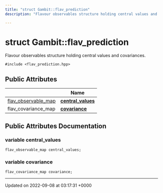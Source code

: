 ```yaml
---
title: "struct Gambit::flav_prediction"
description: "Flavour observables structure holding central values and covariances. "

---
```


# struct Gambit::flav_prediction



Flavour observables structure holding central values and covariances. 


`#include <flav_prediction.hpp>`

## Public Attributes

|                | Name           |
| -------------- | -------------- |
| [flav_observable_map](/documentation/code/namespaces/namespacegambit/#typedef-flav-observable-map) | **[central_values](/documentation/code/classes/structgambit_1_1flav__prediction/#variable-central-values)**  |
| flav_covariance_map | **[covariance](/documentation/code/classes/structgambit_1_1flav__prediction/#variable-covariance)**  |

## Public Attributes Documentation

### variable central_values

```
flav_observable_map central_values;
```


### variable covariance

```
flav_covariance_map covariance;
```


-------------------------------

Updated on 2022-09-08 at 03:17:31 +0000